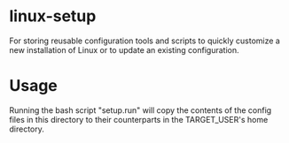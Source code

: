 # linux-setup
For storing reusable configuration tools and scripts to quickly customize a new installation of Linux or to update an existing configuration.

# Usage
Running the bash script "setup.run" will copy the contents of the config files in this directory to their counterparts in the TARGET_USER's home directory.
